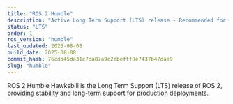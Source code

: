 ```yaml
---
title: "ROS 2 Humble"
description: "Active Long Term Support (LTS) release - Recommended for production"
status: "LTS"
order: 1
ros_version: "humble"
last_updated: 2025-08-08
build_date: 2025-08-08
commit_hash: 76cdd45da31c7da87a9c2cbefff8e7437b47dae9
slug: "humble"
---
```


ROS 2 Humble Hawksbill is the Long Term Support (LTS) release of ROS 2, providing stability and long-term support for production deployments.
